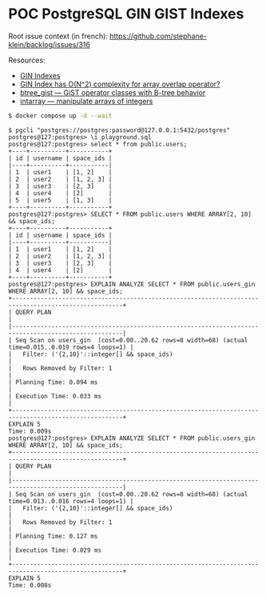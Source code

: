 # POC PostgreSQL GIN GIST Indexes

Root issue context (in french): https://github.com/stephane-klein/backlog/issues/316

Resources:

- [GIN Indexes](https://www.postgresql.org/docs/15/gin.html)
- [GIN Index has O(N^2) complexity for array overlap operator?](https://stackoverflow.com/a/70852000/261061)
- [btree_gist — GiST operator classes with B-tree behavior](https://www.postgresql.org/docs/16/btree-gist.html)
- [intarray — manipulate arrays of integers](https://www.postgresql.org/docs/16/intarray.html)


```sh
$ docker compose up -d --wait
```

```
$ pgcli "postgres://postgres:password@127.0.0.1:5432/postgres"
postgres@127:postgres> \i playground.sql
postgres@127:postgres> select * from public.users;
+----+----------+-----------+
| id | username | space_ids |
|----+----------+-----------|
| 1  | user1    | [1, 2]    |
| 2  | user2    | [1, 2, 3] |
| 3  | user3    | [2, 3]    |
| 4  | user4    | [2]       |
| 5  | user5    | [1, 3]    |
+----+----------+-----------+
postgres@127:postgres> SELECT * FROM public.users WHERE ARRAY[2, 10] && space_ids;
+----+----------+-----------+
| id | username | space_ids |
|----+----------+-----------|
| 1  | user1    | [1, 2]    |
| 2  | user2    | [1, 2, 3] |
| 3  | user3    | [2, 3]    |
| 4  | user4    | [2]       |
+----+----------+-----------+
postgres@127:postgres> EXPLAIN ANALYZE SELECT * FROM public.users_gin WHERE ARRAY[2, 10] && space_ids;
+-----------------------------------------------------------------------------------------------------+
| QUERY PLAN                                                                                          |
|-----------------------------------------------------------------------------------------------------|
| Seq Scan on users_gin  (cost=0.00..20.62 rows=8 width=68) (actual time=0.015..0.019 rows=4 loops=1) |
|   Filter: ('{2,10}'::integer[] && space_ids)                                                        |
|   Rows Removed by Filter: 1                                                                         |
| Planning Time: 0.094 ms                                                                             |
| Execution Time: 0.033 ms                                                                            |
+-----------------------------------------------------------------------------------------------------+
EXPLAIN 5
Time: 0.009s
postgres@127:postgres> EXPLAIN ANALYZE SELECT * FROM public.users_gin WHERE ARRAY[2, 10] && space_ids;
+-----------------------------------------------------------------------------------------------------+
| QUERY PLAN                                                                                          |
|-----------------------------------------------------------------------------------------------------|
| Seq Scan on users_gin  (cost=0.00..20.62 rows=8 width=68) (actual time=0.013..0.016 rows=4 loops=1) |
|   Filter: ('{2,10}'::integer[] && space_ids)                                                        |
|   Rows Removed by Filter: 1                                                                         |
| Planning Time: 0.127 ms                                                                             |
| Execution Time: 0.029 ms                                                                            |
+-----------------------------------------------------------------------------------------------------+
EXPLAIN 5
Time: 0.008s
```
